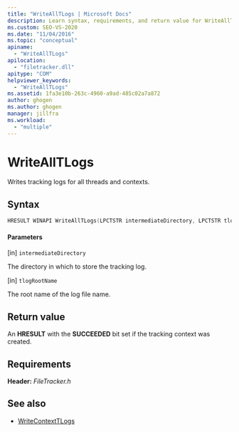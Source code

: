 ```yaml
---
title: "WriteAllTLogs | Microsoft Docs"
description: Learn syntax, requirements, and return value for WriteAllTLogs, which writes tracking logs for all threads and contexts.
ms.custom: SEO-VS-2020
ms.date: "11/04/2016"
ms.topic: "conceptual"
apiname:
  - "WriteAllTLogs"
apilocation:
  - "filetracker.dll"
apitype: "COM"
helpviewer_keywords:
  - "WriteAllTLogs"
ms.assetid: 1fa3e10b-263c-4960-a9ad-485c02a7a872
author: ghogen
ms.author: ghogen
manager: jillfra
ms.workload:
  - "multiple"
---
```

# WriteAllTLogs

Writes tracking logs for all threads and contexts.

## Syntax

```cpp
HRESULT WINAPI WriteAllTLogs(LPCTSTR intermediateDirectory, LPCTSTR tlogRootName);
```

#### Parameters

[in] `intermediateDirectory`

 The directory in which to store the tracking log.

[in] `tlogRootName`

 The root name of the log file name.

## Return value

 An **HRESULT** with the **SUCCEEDED** bit set if the tracking context was created.

## Requirements

 **Header:** *FileTracker.h*

## See also

- [WriteContextTLogs](../msbuild/writecontexttlogs.md)